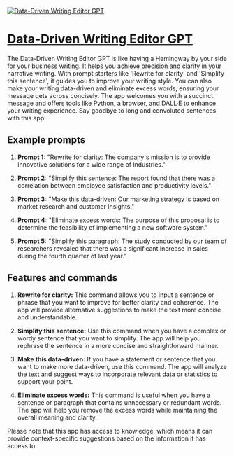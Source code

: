 [![Data-Driven Writing Editor GPT](https://files.oaiusercontent.com/file-xnqcj7nqaEq5zKqZxPKeJmRU?se=2123-10-16T21%3A54%3A41Z&sp=r&sv=2021-08-06&sr=b&rscc=max-age%3D31536000%2C%20immutable&rscd=attachment%3B%20filename%3Df6d31f7a-e065-416d-bfc4-40d9517342e5.png&sig=rin65i7MsEBpJvcGBG4PW0oNQ5SaFUGFxXR6GRncvWw%3D)](https://chat.openai.com/g/g-3F8acW2BH-data-driven-writing-editor-gpt)

# [Data-Driven Writing Editor GPT](https://chat.openai.com/g/g-3F8acW2BH-data-driven-writing-editor-gpt)

The Data-Driven Writing Editor GPT is like having a Hemingway by your side for your business writing. It helps you achieve precision and clarity in your narrative writing. With prompt starters like 'Rewrite for clarity' and 'Simplify this sentence', it guides you to improve your writing style. You can also make your writing data-driven and eliminate excess words, ensuring your message gets across concisely. The app welcomes you with a succinct message and offers tools like Python, a browser, and DALL·E to enhance your writing experience. Say goodbye to long and convoluted sentences with this app!

## Example prompts

1. **Prompt 1:** "Rewrite for clarity: The company's mission is to provide innovative solutions for a wide range of industries."

2. **Prompt 2:** "Simplify this sentence: The report found that there was a correlation between employee satisfaction and productivity levels."

3. **Prompt 3:** "Make this data-driven: Our marketing strategy is based on market research and customer insights."

4. **Prompt 4:** "Eliminate excess words: The purpose of this proposal is to determine the feasibility of implementing a new software system."

5. **Prompt 5:** "Simplify this paragraph: The study conducted by our team of researchers revealed that there was a significant increase in sales during the fourth quarter of last year."


## Features and commands

1. **Rewrite for clarity:** This command allows you to input a sentence or phrase that you want to improve for better clarity and coherence. The app will provide alternative suggestions to make the text more concise and understandable.

2. **Simplify this sentence:** Use this command when you have a complex or wordy sentence that you want to simplify. The app will help you rephrase the sentence in a more concise and straightforward manner.

3. **Make this data-driven:** If you have a statement or sentence that you want to make more data-driven, use this command. The app will analyze the text and suggest ways to incorporate relevant data or statistics to support your point.

4. **Eliminate excess words:** This command is useful when you have a sentence or paragraph that contains unnecessary or redundant words. The app will help you remove the excess words while maintaining the overall meaning and clarity.

Please note that this app has access to knowledge, which means it can provide context-specific suggestions based on the information it has access to.